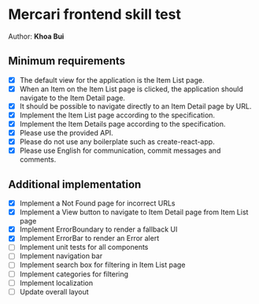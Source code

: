 # Mercari frontend skill test

Author: **Khoa Bui**

## Minimum requirements
- [x] The default view for the application is the Item List page.
- [x] When an Item on the Item List page is clicked, the application should navigate to the Item Detail page.
- [x] It should be possible to navigate directly to an Item Detail page by URL.
- [x] Implement the Item List page according to the specification.
- [x] Implement the Item Details page according to the specification.
- [x] Please use the provided API.
- [x] Please do not use any boilerplate such as create-react-app.
- [x] Please use English for communication, commit messages and comments.

## Additional implementation
- [x] Implement a Not Found page for incorrect URLs
- [x] Implement a View button to navigate to Item Detail page from Item List page
- [x] Implement ErrorBoundary to render a fallback UI
- [x] Implement ErrorBar to render an Error alert
- [ ] Implement unit tests for all components
- [ ] Implement navigation bar
- [ ] Implement search box for filtering in Item List page
- [ ] Implement categories for filtering
- [ ] Implement localization
- [ ] Update overall layout